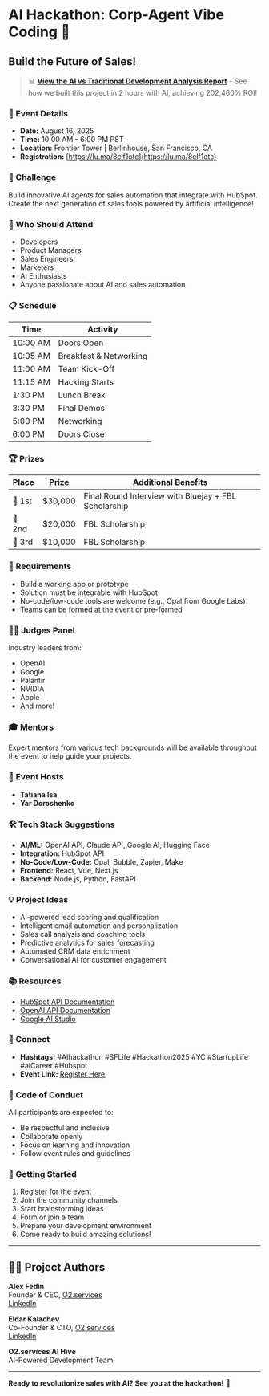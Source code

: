 # AI Hackathon: Corp-Agent Vibe Coding 🤖

## Build the Future of Sales!

> 📊 **[View the AI vs Traditional Development Analysis Report](./ULTIMATE_AI_DEVELOPMENT_REPORT.md)** - See how we built this project in 2 hours with AI, achieving 202,460% ROI!

### 📅 Event Details
- **Date:** August 16, 2025
- **Time:** 10:00 AM - 6:00 PM PST
- **Location:** Frontier Tower | Berlinhouse, San Francisco, CA
- **Registration:** [https://lu.ma/8clf1otc](https://lu.ma/8clf1otc)

### 🎯 Challenge
Build innovative AI agents for sales automation that integrate with HubSpot. Create the next generation of sales tools powered by artificial intelligence!

### 👥 Who Should Attend
- Developers
- Product Managers
- Sales Engineers
- Marketers
- AI Enthusiasts
- Anyone passionate about AI and sales automation

### 📋 Schedule
| Time | Activity |
|------|----------|
| 10:00 AM | Doors Open |
| 10:05 AM | Breakfast & Networking |
| 11:00 AM | Team Kick-Off |
| 11:15 AM | Hacking Starts |
| 1:30 PM | Lunch Break |
| 3:30 PM | Final Demos |
| 5:00 PM | Networking |
| 6:00 PM | Doors Close |

### 🏆 Prizes
| Place | Prize | Additional Benefits |
|-------|-------|-------------------|
| 🥇 1st | $30,000 | Final Round Interview with Bluejay + FBL Scholarship |
| 🥈 2nd | $20,000 | FBL Scholarship |
| 🥉 3rd | $10,000 | FBL Scholarship |

### 📝 Requirements
- Build a working app or prototype
- Solution must be integrable with HubSpot
- No-code/low-code tools are welcome (e.g., Opal from Google Labs)
- Teams can be formed at the event or pre-formed

### 👨‍⚖️ Judges Panel
Industry leaders from:
- OpenAI
- Google
- Palantir
- NVIDIA
- Apple
- And more!

### 🎓 Mentors
Expert mentors from various tech backgrounds will be available throughout the event to help guide your projects.

### 🎉 Event Hosts
- **Tatiana Isa**
- **Yar Doroshenko**

### 🛠️ Tech Stack Suggestions
- **AI/ML:** OpenAI API, Claude API, Google AI, Hugging Face
- **Integration:** HubSpot API
- **No-Code/Low-Code:** Opal, Bubble, Zapier, Make
- **Frontend:** React, Vue, Next.js
- **Backend:** Node.js, Python, FastAPI

### 💡 Project Ideas
- AI-powered lead scoring and qualification
- Intelligent email automation and personalization
- Sales call analysis and coaching tools
- Predictive analytics for sales forecasting
- Automated CRM data enrichment
- Conversational AI for customer engagement

### 📚 Resources
- [HubSpot API Documentation](https://developers.hubspot.com/docs/api/overview)
- [OpenAI API Documentation](https://platform.openai.com/docs)
- [Google AI Studio](https://ai.google.dev/)

### 🔗 Connect
- **Hashtags:** #AIhackathon #SFLife #Hackathon2025 #YC #StartupLife #aiCareer #Hubspot
- **Event Link:** [Register Here](https://lu.ma/8clf1otc)

### 📜 Code of Conduct
All participants are expected to:
- Be respectful and inclusive
- Collaborate openly
- Focus on learning and innovation
- Follow event rules and guidelines

### 🚀 Getting Started
1. Register for the event
2. Join the community channels
3. Start brainstorming ideas
4. Form or join a team
5. Prepare your development environment
6. Come ready to build amazing solutions!

---

## 👨‍💻 Project Authors

**Alex Fedin**  
Founder & CEO, [O2.services](https://O2.services)  
[LinkedIn](https://linkedin.com/in/alex-fedin)

**Eldar Kalachev**  
Co-Founder & CTO, [O2.services](https://O2.services)  
[LinkedIn](https://www.linkedin.com/in/eldar-kalachev/)

**O2.services AI Hive**  
AI-Powered Development Team

---

**Ready to revolutionize sales with AI? See you at the hackathon!** 🚀